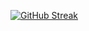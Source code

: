 [![GitHub Streak](https://streak-stats.demolab.com?user=jesas0&theme=transparent&locale=pt_BR&date_format=j%20M%5B%20Y%5D)](https://git.io/streak-stats)
